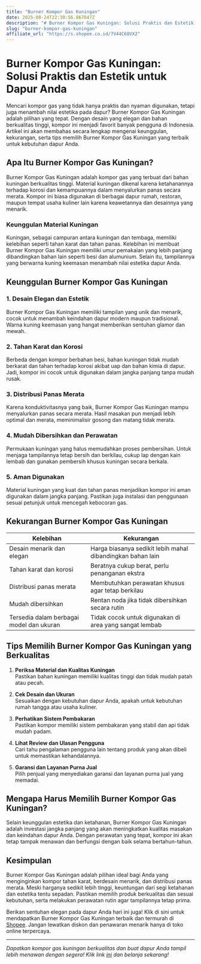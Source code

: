 ```yaml
---
title: "Burner Kompor Gas Kuningan"
date: 2025-08-24T22:30:56.867047Z
description: "# Burner Kompor Gas Kuningan: Solusi Praktis dan Estetik untuk Dapur Anda..."
slug: "burner-kompor-gas-kuningan"
affiliate_url: "https://s.shopee.co.id/7V44C68VX2"
---
```

# Burner Kompor Gas Kuningan: Solusi Praktis dan Estetik untuk Dapur Anda

Mencari kompor gas yang tidak hanya praktis dan nyaman digunakan, tetapi juga menambah nilai estetika pada dapur? Burner Kompor Gas Kuningan adalah pilihan yang tepat. Dengan desain yang elegan dan bahan berkualitas tinggi, kompor ini menjadi favorit banyak pengguna di Indonesia. Artikel ini akan membahas secara lengkap mengenai keunggulan, kekurangan, serta tips memilih Burner Kompor Gas Kuningan yang terbaik untuk kebutuhan dapur Anda.

## Apa Itu Burner Kompor Gas Kuningan?

Burner Kompor Gas Kuningan adalah kompor gas yang terbuat dari bahan kuningan berkualitas tinggi. Material kuningan dikenal karena ketahanannya terhadap korosi dan kemampuannya dalam menyalurkan panas secara merata. Kompor ini biasa digunakan di berbagai dapur rumah, restoran, maupun tempat usaha kuliner lain karena keawetannya dan desainnya yang menarik.

### Keunggulan Material Kuningan

Kuningan, sebagai campuran antara kuningan dan tembaga, memiliki kelebihan seperti tahan karat dan tahan panas. Kelebihan ini membuat Burner Kompor Gas Kuningan memiliki umur pemakaian yang lebih panjang dibandingkan bahan lain seperti besi dan alumunium. Selain itu, tampilannya yang berwarna kuning keemasan menambah nilai estetika dapur Anda.

## Keunggulan Burner Kompor Gas Kuningan

### 1. Desain Elegan dan Estetik

Burner Kompor Gas Kuningan memiliki tampilan yang unik dan menarik, cocok untuk menambah keindahan dapur modern maupun tradisional. Warna kuning keemasan yang hangat memberikan sentuhan glamor dan mewah.

### 2. Tahan Karat dan Korosi

Berbeda dengan kompor berbahan besi, bahan kuningan tidak mudah berkarat dan tahan terhadap korosi akibat uap dan bahan kimia di dapur. Jadi, kompor ini cocok untuk digunakan dalam jangka panjang tanpa mudah rusak.

### 3. Distribusi Panas Merata

Karena konduktivitasnya yang baik, Burner Kompor Gas Kuningan mampu menyalurkan panas secara merata. Hasil masakan pun menjadi lebih optimal dan merata, meminimalisir gosong dan matang tidak merata.

### 4. Mudah Dibersihkan dan Perawatan

Permukaan kuningan yang halus memudahkan proses pembersihan. Untuk menjaga tampilannya tetap bersih dan berkilau, cukup lap dengan kain lembab dan gunakan pembersih khusus kuningan secara berkala.

### 5. Aman Digunakan

Material kuningan yang kuat dan tahan panas menjadikan kompor ini aman digunakan dalam jangka panjang. Pastikan juga instalasi dan penggunaan sesuai petunjuk untuk mencegah kebocoran gas.

## Kekurangan Burner Kompor Gas Kuningan

| Kelebihan                     | Kekurangan                                          |
|------------------------------|-----------------------------------------------------|
| Desain menarik dan elegan  | Harga biasanya sedikit lebih mahal dibandingkan bahan lain |
| Tahan karat dan korosi     | Beratnya cukup berat, perlu penanganan ekstra       |
| Distribusi panas merata     | Membutuhkan perawatan khusus agar tetap berkilau  |
| Mudah dibersihkan          | Rentan noda jika tidak dibersihkan secara rutin  |
| Tersedia dalam berbagai model dan ukuran | Tidak cocok untuk digunakan di area yang sangat lembab |

## Tips Memilih Burner Kompor Gas Kuningan yang Berkualitas

1. **Periksa Material dan Kualitas Kuningan**  
   Pastikan bahan kuningan memiliki kualitas tinggi dan tidak mudah patah atau pecah.

2. **Cek Desain dan Ukuran**  
   Sesuaikan dengan kebutuhan dapur Anda, apakah untuk kebutuhan rumah tangga atau usaha kuliner.

3. **Perhatikan Sistem Pembakaran**  
   Pastikan kompor memiliki sistem pembakaran yang stabil dan api tidak mudah padam.

4. **Lihat Review dan Ulasan Pengguna**  
   Cari tahu pengalaman pengguna lain tentang produk yang akan dibeli untuk memastikan kehandalannya.

5. **Garansi dan Layanan Purna Jual**  
   Pilih penjual yang menyediakan garansi dan layanan purna jual yang memadai.

## Mengapa Harus Memilih Burner Kompor Gas Kuningan?

Selain keunggulan estetika dan ketahanan, Burner Kompor Gas Kuningan adalah investasi jangka panjang yang akan meningkatkan kualitas masakan dan keindahan dapur Anda. Dengan perawatan yang tepat, kompor ini akan tetap tampak menawan dan berfungsi dengan baik selama bertahun-tahun.

## Kesimpulan

Burner Kompor Gas Kuningan adalah pilihan ideal bagi Anda yang menginginkan kompor tahan karat, berdesain menarik, dan distribusi panas merata. Meski harganya sedikit lebih tinggi, keuntungan dari segi ketahanan dan estetika tentu sepadan. Pastikan memilih produk berkualitas dan sesuai kebutuhan, serta melakukan perawatan rutin agar tampilannya tetap prima.

Berikan sentuhan elegan pada dapur Anda hari ini juga! Klik di sini untuk mendapatkan Burner Kompor Gas Kuningan terbaik dan termurah di [Shopee](https://s.shopee.co.id/7V44C68VX2). Jangan lewatkan diskon dan penawaran menarik hanya di toko online terpercaya.

---

*Dapatkan kompor gas kuningan berkualitas dan buat dapur Anda tampil lebih menawan dengan segera! Klik link [ini](https://s.shopee.co.id/7V44C68VX2) dan belanja sekarang!*
